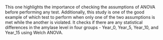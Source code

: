 This one highlights the importance of checking the assumptions of ANOVA before performing any test. Additionally, this study is one of the good example of which test to perform when only one of the two assumptions is met while the another is violated. It checks if there are any statistical differences in the amylase level in four groups - Year_0, Year_5, Year_10, and Year_15 using Welch ANOVA.
